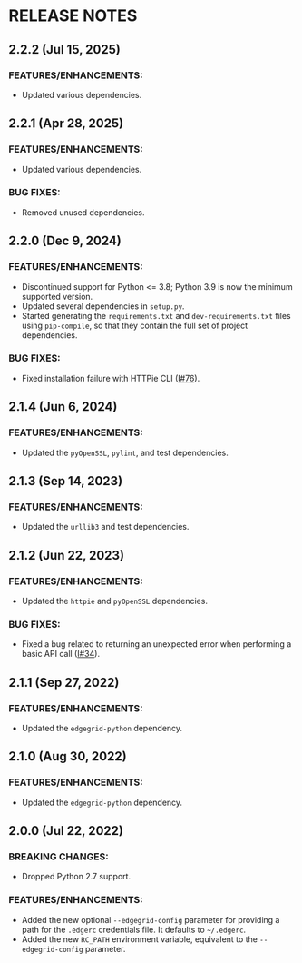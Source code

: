 # RELEASE NOTES

## 2.2.2 (Jul 15, 2025)

### FEATURES/ENHANCEMENTS:

* Updated various dependencies.

## 2.2.1 (Apr 28, 2025)

### FEATURES/ENHANCEMENTS:

* Updated various dependencies.

### BUG FIXES:

* Removed unused dependencies.

## 2.2.0 (Dec 9, 2024)

### FEATURES/ENHANCEMENTS:

* Discontinued support for Python <= 3.8; Python 3.9 is now the minimum supported version.
* Updated several dependencies in `setup.py`.
* Started generating the `requirements.txt` and `dev-requirements.txt` files using `pip-compile`,
  so that they contain the full set of project dependencies.

### BUG FIXES:

* Fixed installation failure with HTTPie CLI ([I#76](https://github.com/akamai/httpie-edgegrid/issues/76)).

## 2.1.4 (Jun 6, 2024)

### FEATURES/ENHANCEMENTS:

* Updated the `pyOpenSSL`, `pylint`, and test dependencies.

## 2.1.3 (Sep 14, 2023)

### FEATURES/ENHANCEMENTS:

* Updated the `urllib3` and test dependencies.

## 2.1.2 (Jun 22, 2023)

### FEATURES/ENHANCEMENTS:

* Updated the `httpie` and `pyOpenSSL` dependencies.

### BUG FIXES:

* Fixed a bug related to returning an unexpected error when performing a basic API call ([I#34](https://github.com/akamai/httpie-edgegrid/issues/34)).

## 2.1.1 (Sep 27, 2022)

### FEATURES/ENHANCEMENTS:

* Updated the `edgegrid-python` dependency.

## 2.1.0 (Aug 30, 2022)

### FEATURES/ENHANCEMENTS:

* Updated the `edgegrid-python` dependency.

## 2.0.0 (Jul 22, 2022)

### BREAKING CHANGES:

* Dropped Python 2.7 support.

### FEATURES/ENHANCEMENTS:

* Added the new optional `--edgegrid-config` parameter for providing a path for the `.edgerc` credentials file. It defaults to `~/.edgerc`.
* Added the new `RC_PATH` environment variable, equivalent to the `--edgegrid-config` parameter.
